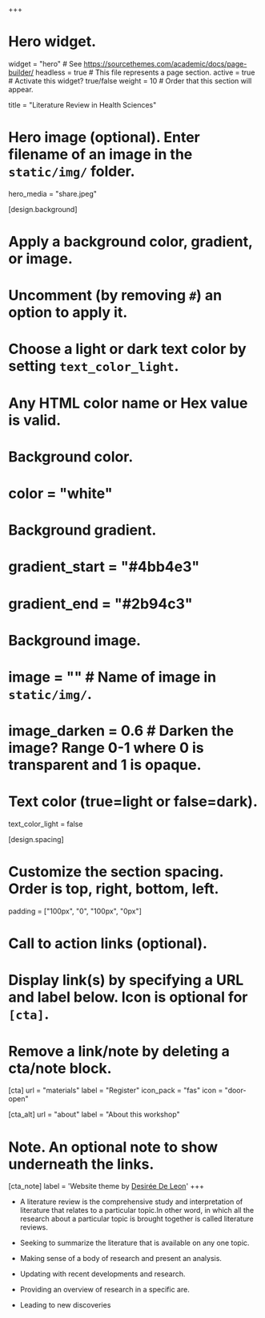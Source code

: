+++
# Hero widget.
widget = "hero"  # See https://sourcethemes.com/academic/docs/page-builder/
headless = true  # This file represents a page section.
active = true  # Activate this widget? true/false
weight = 10  # Order that this section will appear.

title = "Literature Review in Health Sciences"

# Hero image (optional). Enter filename of an image in the `static/img/` folder.
hero_media = "share.jpeg"

[design.background]
  # Apply a background color, gradient, or image.
  #   Uncomment (by removing `#`) an option to apply it.
  #   Choose a light or dark text color by setting `text_color_light`.
  #   Any HTML color name or Hex value is valid.

  # Background color.
  # color = "white"
  
  # Background gradient.
  # gradient_start = "#4bb4e3"
  # gradient_end = "#2b94c3"
  
  # Background image.
  # image = ""  # Name of image in `static/img/`.
  # image_darken = 0.6  # Darken the image? Range 0-1 where 0 is transparent and 1 is opaque.

  # Text color (true=light or false=dark).
  text_color_light = false
  
[design.spacing]
  # Customize the section spacing. Order is top, right, bottom, left.
  padding = ["100px", "0", "100px", "0px"]

# Call to action links (optional).
#   Display link(s) by specifying a URL and label below. Icon is optional for `[cta]`.
#   Remove a link/note by deleting a cta/note block.
[cta]
  url = "materials"
  label = "Register"
  icon_pack = "fas"
  icon = "door-open"
  
[cta_alt]
  url = "about"
  label = "About this workshop"

# Note. An optional note to show underneath the links.
[cta_note]
  label = 'Website theme by [Desirée De Leon](http://desiree.rbind.io/)'
+++
- A literature review is the comprehensive study and interpretation of literature that relates to a particular topic.In other word, in which all the research about a particular topic is brought together is called literature reviews.

- Seeking to summarize the literature that is available on any one topic.
- Making sense of a body of research and present an analysis.
- Updating with recent developments and research.
- Providing an overview of research in a specific are.
- Leading to new discoveries
